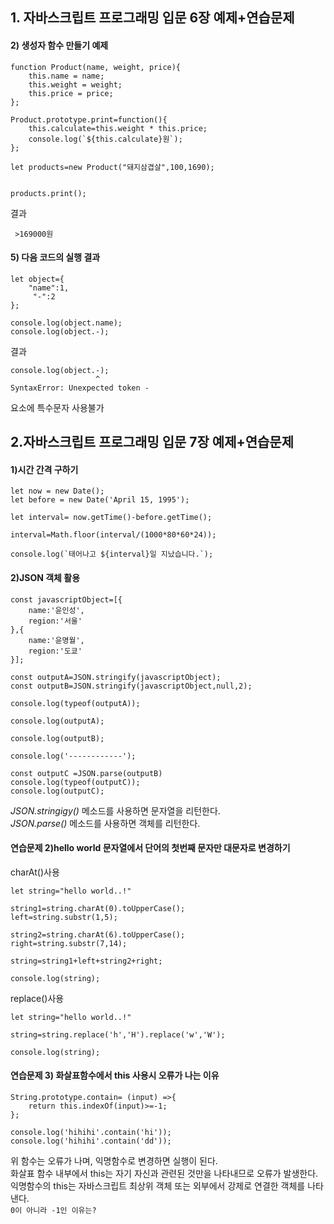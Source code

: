## 1. 자바스크립트 프로그래밍 입문 6장 예제+연습문제

#### 2) 생성자 함수 만들기 예제
```
function Product(name, weight, price){
	this.name = name;
	this.weight = weight;
	this.price = price;
};

Product.prototype.print=function(){
	this.calculate=this.weight * this.price;
	console.log(`${this.calculate}원`);
};

let products=new Product("돼지삼겹살",100,1690);


products.print();
```
결과
```
 >169000원
```
#### 5) 다음 코드의 실행 결과
```
let object={
	"name":1,
	 "-":2
};

console.log(object.name);
console.log(object.-);
```
결과
```
console.log(object.-);  
                   ^
SyntaxError: Unexpected token -  
```
요소에 특수문자 사용불가


## 2.자바스크립트 프로그래밍 입문 7장 예제+연습문제

#### 1)시간 간격 구하기
```
let now = new Date();
let before = new Date('April 15, 1995');

let interval= now.getTime()-before.getTime();

interval=Math.floor(interval/(1000*80*60*24));

console.log(`태어나고 ${interval}일 지났습니다.`);
````

#### 2)JSON 객체 활용
```
const javascriptObject=[{
	name:'윤인성',
	region:'서울'
},{
	name:'윤명월',
	region:'도쿄'
}];

const outputA=JSON.stringify(javascriptObject);
const outputB=JSON.stringify(javascriptObject,null,2);

console.log(typeof(outputA));

console.log(outputA);

console.log(outputB);

console.log('------------');

const outputC =JSON.parse(outputB)
console.log(typeof(outputC));
console.log(outputC);
```
_JSON.stringigy()_ 메소드를 사용하면 문자열을 리턴한다.  
_JSON.parse()_ 메소드를 사용하면 객체를 리턴한다.

#### 연습문제 2)hello world 문자열에서 단어의 첫번째 문자만 대문자로 변경하기 
charAt()사용
```
let string="hello world..!"

string1=string.charAt(0).toUpperCase();
left=string.substr(1,5);

string2=string.charAt(6).toUpperCase();
right=string.substr(7,14);

string=string1+left+string2+right;

console.log(string);
```
replace()사용
```
let string="hello world..!"

string=string.replace('h','H').replace('w','W');

console.log(string);
```
#### 연습문제 3) 화살표함수에서 this 사용시 오류가 나는 이유
```
String.prototype.contain= (input) =>{
	return this.indexOf(input)>=-1;
};

console.log('hihihi'.contain('hi'));
console.log('hihihi'.contain('dd'));
```
위 함수는 오류가 나며, 익명함수로 변경하면 실행이 된다.  
화살표 함수 내부에서 this는 자기 자신과 관련된 것만을 나타내므로 오류가 발생한다.  
익명함수의 this는 자바스크립트 최상위 객체 또는 외부에서 강제로 연결한 객체를 나타낸다.  
`0이 아니라 -1인 이유는?`

